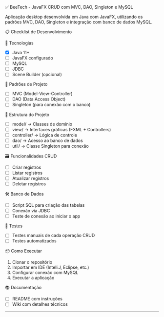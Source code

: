 ✅ BeeTech - JavaFX CRUD com MVC, DAO, Singleton e MySQL

Aplicação desktop desenvolvida em Java com JavaFX, utilizando os padrões MVC, DAO, Singleton e integração com banco de dados MySQL.

📋 Checklist de Desenvolvimento

🔧 Tecnologias
- [x] Java 11+
- [ ] JavaFX configurado
- [ ] MySQL
- [ ] JDBC
- [ ] Scene Builder (opcional)

🧠 Padrões de Projeto
- [ ] MVC (Model-View-Controller)
- [ ] DAO (Data Access Object)
- [ ] Singleton (para conexão com o banco)

📁 Estrutura do Projeto
- [ ] model/ → Classes de domínio
- [ ] view/ → Interfaces gráficas (FXML + Controllers)
- [ ] controller/ → Lógica de controle
- [ ] dao/ → Acesso ao banco de dados
- [ ] util/ → Classe Singleton para conexão

🗃️ Funcionalidades CRUD
- [ ] Criar registros
- [ ] Listar registros
- [ ] Atualizar registros
- [ ] Deletar registros

🛠️ Banco de Dados
- [ ] Script SQL para criação das tabelas
- [ ] Conexão via JDBC
- [ ] Teste de conexão ao iniciar o app

🧪 Testes
- [ ] Testes manuais de cada operação CRUD
- [ ] Testes automatizados

📦 Como Executar
1. Clonar o repositório
2. Importar em IDE (IntelliJ, Eclipse, etc.)
3. Configurar conexão com MySQL
4. Executar a aplicação

📚 Documentação
- [ ] README com instruções
- [ ] Wiki com detalhes técnicos

---